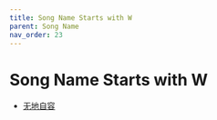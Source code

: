 ```yaml
---
title: Song Name Starts with W
parent: Song Name 
nav_order: 23
---
```


# Song Name Starts with W

- [无地自容](/lyrics/Hei_Bao/wudizirong)

